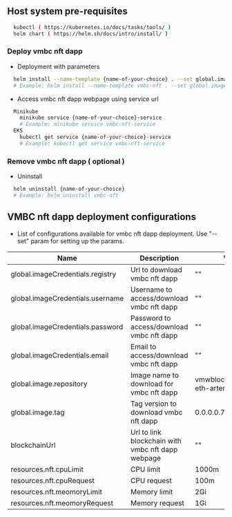 ## Host system pre-requisites
  ```sh
    kubectl ( https://kubernetes.io/docs/tasks/tools/ )
    helm chart ( https://helm.sh/docs/intro/install/ )
  ```

### Deploy vmbc nft dapp
  - Deployment with parameters
  ```sh
    helm install --name-template {name-of-your-choice} . --set global.imageCredentials.registry={registry} --set global.imageCredentials.username={username} --set global.imageCredentials.password={password} --set blockchainUrl={blockchainURL}
    # Example: helm install --name-template vmbc-nft . --set global.imageCredentials.registry=vmwaresaas.jfrog.io --set global.imageCredentials.username=testUsername --set global.imageCredentials.password=testPassword --set blockchainUrl=http://127.0.0.1:30545
  ```

  - Access vmbc nft dapp webpage using service url
  ```sh
    Minikube
      minikube service {name-of-your-choice}-service
      # Example: minikube service vmbc-nft-service
    EKS
      kubectl get service {name-of-your-choice}-service
      # Example: kubectl get service vmbc-nft-service
  ```
                
### Remove vmbc nft dapp ( optional )
  - Uninstall
  ```sh
    helm uninstall {name-of-your-choice}
    # Example: helm uninstall vmbc-nft
  ```

## VMBC nft dapp deployment configurations
  - List of configurations available for vmbc nft dapp deployment. Use "--set" param for setting up the params.

| Name                             | Description                                       | Value                        | Type      |
|----------------------------------|---------------------------------------------------|------------------------------|-----------|
| global.imageCredentials.registry | Url to download vmbc nft dapp                     | ""                           | Mandatory |
| global.imageCredentials.username | Username to access/download vmbc nft dapp         | ""                           | Mandatory |
| global.imageCredentials.password | Password to access/download vmbc nft dapp         | ""                           | Mandatory |
| global.imageCredentials.email    | Email to access/download vmbc nft dapp            | ""                           | Optional  |
| global.image.repository          | Image name to download for vmbc nft dapp          | vmwblockchain/vmbc-eth-artemis | Optional |
| global.image.tag                 | Tag version to download vmbc nft dapp             | 0.0.0.0.7849                       | Optional  |
| blockchainUrl                    | Url to link blockchain with vmbc nft dapp webpage | ""                           | Mandatory |
| resources.nft.cpuLimit           | CPU limit                                         | 1000m                          |   Optional        |
| resources.nft.cpuRequest         | CPU request                                       | 100m                          |     Optional      |
| resources.nft.meomoryLimit       | Memory limit                                      | 2Gi                        |    Optional       |
| resources.nft.meomoryRequest     | Memory request                                    | 1Gi                          |    Optional       |
